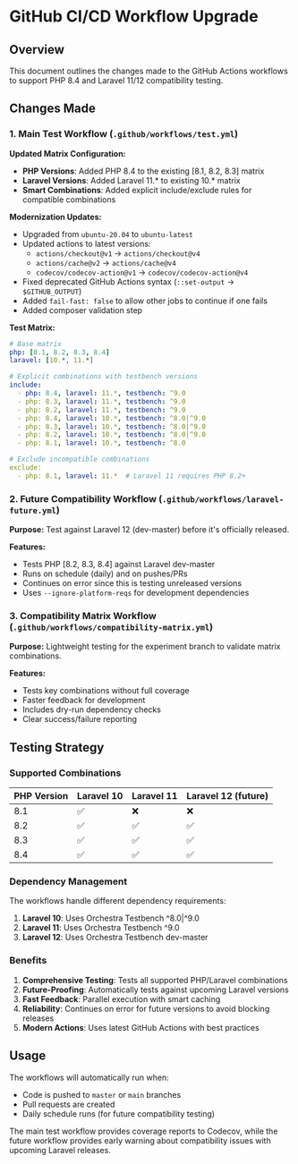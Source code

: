 # GitHub CI/CD Workflow Upgrade

## Overview

This document outlines the changes made to the GitHub Actions workflows to support PHP 8.4 and Laravel 11/12 compatibility testing.

## Changes Made

### 1. Main Test Workflow (`.github/workflows/test.yml`)

**Updated Matrix Configuration:**
- **PHP Versions**: Added PHP 8.4 to the existing [8.1, 8.2, 8.3] matrix
- **Laravel Versions**: Added Laravel 11.* to existing 10.* matrix
- **Smart Combinations**: Added explicit include/exclude rules for compatible combinations

**Modernization Updates:**
- Upgraded from `ubuntu-20.04` to `ubuntu-latest`
- Updated actions to latest versions:
  - `actions/checkout@v1` → `actions/checkout@v4`
  - `actions/cache@v2` → `actions/cache@v4`
  - `codecov/codecov-action@v1` → `codecov/codecov-action@v4`
- Fixed deprecated GitHub Actions syntax (`::set-output` → `$GITHUB_OUTPUT`)
- Added `fail-fast: false` to allow other jobs to continue if one fails
- Added composer validation step

**Test Matrix:**
```yaml
# Base matrix
php: [8.1, 8.2, 8.3, 8.4]
laravel: [10.*, 11.*]

# Explicit combinations with testbench versions
include:
  - php: 8.4, laravel: 11.*, testbench: ^9.0
  - php: 8.3, laravel: 11.*, testbench: ^9.0
  - php: 8.2, laravel: 11.*, testbench: ^9.0
  - php: 8.4, laravel: 10.*, testbench: ^8.0|^9.0
  - php: 8.3, laravel: 10.*, testbench: ^8.0|^9.0
  - php: 8.2, laravel: 10.*, testbench: ^8.0|^9.0
  - php: 8.1, laravel: 10.*, testbench: ^8.0

# Exclude incompatible combinations
exclude:
  - php: 8.1, laravel: 11.*  # Laravel 11 requires PHP 8.2+
```

### 2. Future Compatibility Workflow (`.github/workflows/laravel-future.yml`)

**Purpose:** Test against Laravel 12 (dev-master) before it's officially released.

**Features:**
- Tests PHP [8.2, 8.3, 8.4] against Laravel dev-master
- Runs on schedule (daily) and on pushes/PRs
- Continues on error since this is testing unreleased versions
- Uses `--ignore-platform-reqs` for development dependencies

### 3. Compatibility Matrix Workflow (`.github/workflows/compatibility-matrix.yml`)

**Purpose:** Lightweight testing for the experiment branch to validate matrix combinations.

**Features:**
- Tests key combinations without full coverage
- Faster feedback for development
- Includes dry-run dependency checks
- Clear success/failure reporting

## Testing Strategy

### Supported Combinations

| PHP Version | Laravel 10 | Laravel 11 | Laravel 12 (future) |
|-------------|------------|------------|-------------------|
| 8.1         | ✅         | ❌         | ❌                |
| 8.2         | ✅         | ✅         | ✅                |
| 8.3         | ✅         | ✅         | ✅                |
| 8.4         | ✅         | ✅         | ✅                |

### Dependency Management

The workflows handle different dependency requirements:

1. **Laravel 10**: Uses Orchestra Testbench ^8.0|^9.0
2. **Laravel 11**: Uses Orchestra Testbench ^9.0
3. **Laravel 12**: Uses Orchestra Testbench dev-master

### Benefits

1. **Comprehensive Testing**: Tests all supported PHP/Laravel combinations
2. **Future-Proofing**: Automatically tests against upcoming Laravel versions
3. **Fast Feedback**: Parallel execution with smart caching
4. **Reliability**: Continues on error for future versions to avoid blocking releases
5. **Modern Actions**: Uses latest GitHub Actions with best practices

## Usage

The workflows will automatically run when:
- Code is pushed to `master` or `main` branches
- Pull requests are created
- Daily schedule runs (for future compatibility testing)

The main test workflow provides coverage reports to Codecov, while the future workflow provides early warning about compatibility issues with upcoming Laravel releases.
